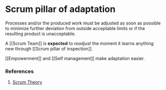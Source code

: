 # Scrum pillar of adaptation

Processes and/or the produced work must be adjusted as soon as possible to minimize further deviation from outside acceptable limits or if the resulting product is unacceptable.

A [[Scrum Team]] is **expected** to _readjust_ the moment it learns anything new through [[Scrum pillar of inspection]].

[[Empowerment]] and [[Self management]] make adaptation easier.

### References
1. [Scrum Theory](https://scrumguides.org/scrum-guide.html#scrum-theory)